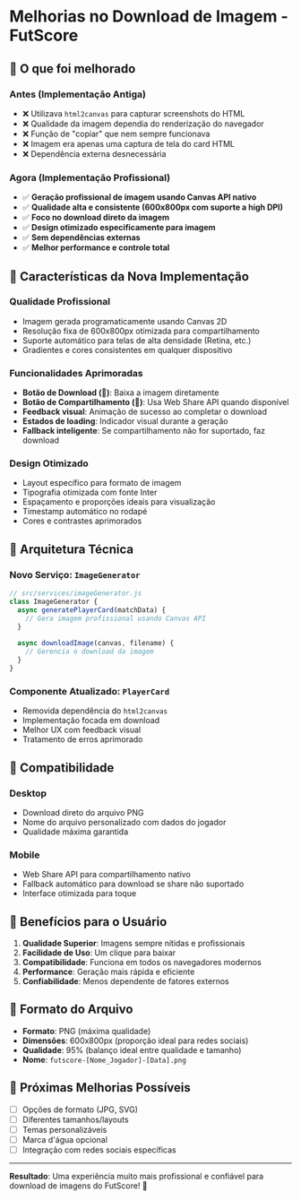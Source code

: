 # Melhorias no Download de Imagem - FutScore

## 🚀 O que foi melhorado

### Antes (Implementação Antiga)
- ❌ Utilizava `html2canvas` para capturar screenshots do HTML
- ❌ Qualidade da imagem dependia do renderização do navegador
- ❌ Função de "copiar" que nem sempre funcionava
- ❌ Imagem era apenas uma captura de tela do card HTML
- ❌ Dependência externa desnecessária

### Agora (Implementação Profissional)
- ✅ **Geração profissional de imagem usando Canvas API nativo**
- ✅ **Qualidade alta e consistente (600x800px com suporte a high DPI)**
- ✅ **Foco no download direto da imagem**
- ✅ **Design otimizado especificamente para imagem**
- ✅ **Sem dependências externas**
- ✅ **Melhor performance e controle total**

## 🎨 Características da Nova Implementação

### Qualidade Profissional
- Imagem gerada programaticamente usando Canvas 2D
- Resolução fixa de 600x800px otimizada para compartilhamento
- Suporte automático para telas de alta densidade (Retina, etc.)
- Gradientes e cores consistentes em qualquer dispositivo

### Funcionalidades Aprimoradas
- **Botão de Download (💾)**: Baixa a imagem diretamente
- **Botão de Compartilhamento (📱)**: Usa Web Share API quando disponível
- **Feedback visual**: Animação de sucesso ao completar o download
- **Estados de loading**: Indicador visual durante a geração
- **Fallback inteligente**: Se compartilhamento não for suportado, faz download

### Design Otimizado
- Layout específico para formato de imagem
- Tipografia otimizada com fonte Inter
- Espaçamento e proporções ideais para visualização
- Timestamp automático no rodapé
- Cores e contrastes aprimorados

## 🔧 Arquitetura Técnica

### Novo Serviço: `ImageGenerator`
```javascript
// src/services/imageGenerator.js
class ImageGenerator {
  async generatePlayerCard(matchData) {
    // Gera imagem profissional usando Canvas API
  }
  
  async downloadImage(canvas, filename) {
    // Gerencia o download da imagem
  }
}
```

### Componente Atualizado: `PlayerCard`
- Removida dependência do `html2canvas`
- Implementação focada em download
- Melhor UX com feedback visual
- Tratamento de erros aprimorado

## 📱 Compatibilidade

### Desktop
- Download direto do arquivo PNG
- Nome do arquivo personalizado com dados do jogador
- Qualidade máxima garantida

### Mobile
- Web Share API para compartilhamento nativo
- Fallback automático para download se share não suportado
- Interface otimizada para toque

## 🎯 Benefícios para o Usuário

1. **Qualidade Superior**: Imagens sempre nítidas e profissionais
2. **Facilidade de Uso**: Um clique para baixar
3. **Compatibilidade**: Funciona em todos os navegadores modernos
4. **Performance**: Geração mais rápida e eficiente
5. **Confiabilidade**: Menos dependente de fatores externos

## 📄 Formato do Arquivo

- **Formato**: PNG (máxima qualidade)
- **Dimensões**: 600x800px (proporção ideal para redes sociais)
- **Qualidade**: 95% (balanço ideal entre qualidade e tamanho)
- **Nome**: `futscore-[Nome_Jogador]-[Data].png`

## 🔮 Próximas Melhorias Possíveis

- [ ] Opções de formato (JPG, SVG)
- [ ] Diferentes tamanhos/layouts
- [ ] Temas personalizáveis
- [ ] Marca d'água opcional
- [ ] Integração com redes sociais específicas

---

**Resultado**: Uma experiência muito mais profissional e confiável para download de imagens do FutScore! 🎉
